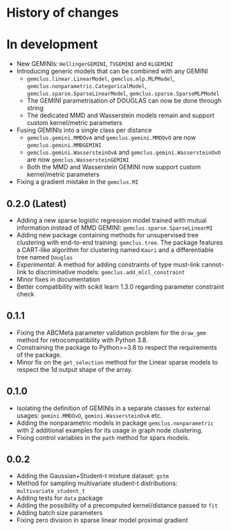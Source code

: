 # History of changes

# In development

+ New GEMINIs: `HellingerGEMINI`, `TVGEMINI` and `KLGEMINI`
+ Introducing generic models that can be combined with any GEMINI
  + `gemclus.linear.LinearModel`, `gemclus.mlp.MLPModel`, `gemclus.nonparametric.CategoricalModel`,
    `gemclus.sparse.SparseLinearModel`, `gemclus.sparse.SparseMLPModel`
  + The GEMINI parametrisation of DOUGLAS can now be done through string
  + The dedicated MMD and Wasserstein models remain and support custom kernel/metric parameters
+ Fusing GEMINIs into a single class per distance
  + `gemclus.gemini.MMDOvA` and `gemclus.gemini.MMDOvO` are now `gemclus.gemini.MMDGEMINI`
  + `gemclus.gemini.WassersteinOvA` and `gemclus.gemini.WassersteinOvO` are now `gemclus.WassersteinGEMINI`
  + Both the MMD and Wasserstein GEMINI now support custom kernel/metric parameters
+ Fixing a gradient mistake in the `gemclus.MI`

## 0.2.0 (Latest)

+ Adding a new sparse logistic regression model trained with mutual information instead of MMD GEMINI: `gemclus.sparse.SparseLinearMI`
+ Adding new package containing methods for unsupervised tree clustering with end-to-end training: `gemclus.tree`. The package features a CART-like algorithm for clustering named `Kauri` and a differentiable tree named `Douglas`
+ *Experimental*: A method for adding constraints of type must-link cannot-link to discriminative models: `gemclus.add_mlcl_constraint`
+ Minor fixes in documentation
+ Better compatibility with scikit learn 1.3.0 regarding parameter constraint check

## 0.1.1

+ Fixing the ABCMeta parameter validation problem for the `draw_gmm` method for retrocompatibility with Python 3.8.
+ Constraining the package to Python>=3.8 to respect the requirements of the package.
+ Minor fix on the `get_selection` method for the Linear sparse models to respect the 1d output shape of the array.

## 0.1.0

+ Isolating the definition of GEMINIs in a separate classes for external usages: `gemini.MMDOvO`, `gemini.WassersteinOvA` etc.
+ Adding the nonparametric models in package `gemclus.nonparametric` with 2 additional examples for its usage in graph node clustering.
+ Fixing control variables in the `path` method for spars models.

## 0.0.2

+ Adding the Gaussian+Student-t mixture dataset: `gstm`
+ Method for sampling multivariate student-t distributions: `multivariate_student_t`
+ Adding tests for `data` package
+ Adding the possibility of a precomputed kernel/distance passed to `fit`
+ Adding batch size parameters
+ Fixing zero division in sparse linear model proximal gradient